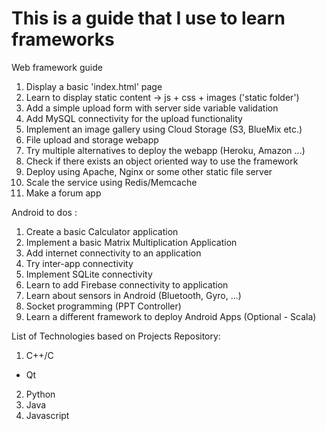 # This is a guide that I use to learn frameworks
Web framework guide
1. Display a basic 'index.html' page
2. Learn to display static content -> js + css + images ('static folder')
3. Add a simple upload form with server side variable validation
4. Add MySQL connectivity for the upload functionality
5. Implement an image gallery using Cloud Storage (S3, BlueMix etc.)
6. File upload and storage webapp
7. Try multiple alternatives to deploy the webapp (Heroku, Amazon ...)
8. Check if there exists an object oriented way to use the framework
9. Deploy using Apache, Nginx or some other static file server
10. Scale the service using Redis/Memcache
11. Make a forum app

Android to dos :
1. Create a basic Calculator application
2. Implement a basic Matrix Multiplication Application
3. Add internet connectivity to an application
4. Try inter-app connectivity
5. Implement SQLite connectivity
6. Learn to add Firebase connectivity to application
7. Learn about sensors in Android (Bluetooth, Gyro, ...)
8. Socket programming (PPT Controller)
9. Learn a different framework to deploy Android Apps (Optional - Scala)

List of Technologies based on Projects Repository:
1. C++/C
- Qt
2. Python
3. Java
4. Javascript 
